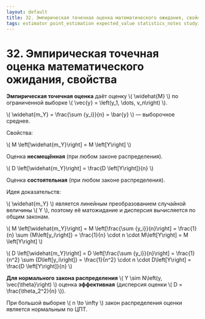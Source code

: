 ```yaml
---
layout: default
title: 32. Эмпирическая точечная оценка математического ожидания, свойства
tags: estimator point_estimation expected_value statistics_notes studying
---
```


# 32. Эмпирическая точечная оценка математического ожидания, свойства

**Эмпирическая точечная оценка** даёт оценку \\( \widehat{M} \\) по ограниченной выборке \\( \vec{y} = \left(y_1, \dots, v_n\right) \\).

\\( \widehat{m_Y} = \frac{\sum {y_i}}{n} = \bar{y} \\) &mdash; выборочное среднее.

Свойства:

\\( M \left\[\widehat{m_Y}\right\] = M \left\[Y\right\] \\)

Оценка **несмещённая** (при любом законе распределения).

\\( D \left\[\widehat{m_Y}\right\] = \frac{D \left\[Y\right\]}{n} \\)

Оценка **состоятельная** (при любом законе распределения).

Идея доказательств:

\\( \widehat{m_Y} \\) является линейным преобразованием случайной величины \\( Y \\), поэтому её матожидание и дисперсия вычисляется по общим законам.

\\( M \left\[\widehat{m_Y}\right\] = M \left\[\frac{\sum {y_i}}{n}\right\] = \frac{1}{n} \sum {M\left\[y_i\right\]} = \frac{1}{n} \cdot n \cdot M\left\[Y\right\] = M \left\[Y\right\] \\)

\\( D \left\[\widehat{m_Y}\right\] = D \left\[\frac{\sum {y_i}}{n}\right\] = \frac{1}{n^2} \sum {D\left\[y_i\right\]} = \frac{1}{n^2} \cdot n \cdot D\left\[Y\right\] = \frac{D \left\[Y\right\]}{n} \\)

**Для нормального закона распределения** \\( Y \sim N\left(y, \vec{\theta}\right) \\) оценка **эффективная** (дисперсия оценки \\( D = \frac{\theta_2^2}{n} \\)).

При большой выборке \\( n \to \infty \\) закон распределения оценки является нормальным по ЦПТ.
